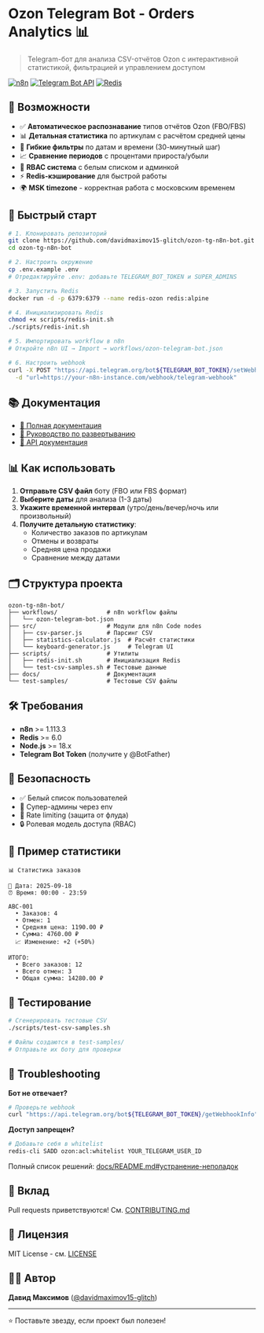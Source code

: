 # Ozon Telegram Bot - Orders Analytics 📊

> Telegram-бот для анализа CSV-отчётов Ozon с интерактивной статистикой, фильтрацией и управлением доступом

[![n8n](https://img.shields.io/badge/n8n-v1.113.3-FF6D5A?logo=n8n)](https://n8n.io)
[![Telegram Bot API](https://img.shields.io/badge/Telegram%20Bot%20API-v9.2-26A5E4?logo=telegram)](https://core.telegram.org/bots/api)
[![Redis](https://img.shields.io/badge/Redis-6.0+-DC382D?logo=redis)](https://redis.io)

## 🎯 Возможности

- ✅ **Автоматическое распознавание** типов отчётов Ozon (FBO/FBS)
- 📊 **Детальная статистика** по артикулам с расчётом средней цены
- 📅 **Гибкие фильтры** по датам и времени (30-минутный шаг)
- 📈 **Сравнение периодов** с процентами прироста/убыли
- 🔐 **RBAC система** с белым списком и админкой
- ⚡ **Redis-кэширование** для быстрой работы
- 🌍 **MSK timezone** - корректная работа с московским временем

## 🚀 Быстрый старт

```bash
# 1. Клонировать репозиторий
git clone https://github.com/davidmaximov15-glitch/ozon-tg-n8n-bot.git
cd ozon-tg-n8n-bot

# 2. Настроить окружение
cp .env.example .env
# Отредактируйте .env: добавьте TELEGRAM_BOT_TOKEN и SUPER_ADMINS

# 3. Запустить Redis
docker run -d -p 6379:6379 --name redis-ozon redis:alpine

# 4. Инициализировать Redis
chmod +x scripts/redis-init.sh
./scripts/redis-init.sh

# 5. Импортировать workflow в n8n
# Откройте n8n UI → Import → workflows/ozon-telegram-bot.json

# 6. Настроить webhook
curl -X POST "https://api.telegram.org/bot${TELEGRAM_BOT_TOKEN}/setWebhook" \
  -d "url=https://your-n8n-instance.com/webhook/telegram-webhook"
```

## 📚 Документация

- [📖 Полная документация](docs/README.md)
- [🚀 Руководство по развертыванию](docs/DEPLOYMENT.md)
- [🔧 API документация](docs/API.md)

## 📊 Как использовать

1. **Отправьте CSV файл** боту (FBO или FBS формат)
2. **Выберите даты** для анализа (1-3 даты)
3. **Укажите временной интервал** (утро/день/вечер/ночь или произвольный)
4. **Получите детальную статистику**:
   - Количество заказов по артикулам
   - Отмены и возвраты
   - Средняя цена продажи
   - Сравнение между датами

## 🗂️ Структура проекта

```
ozon-tg-n8n-bot/
├── workflows/              # n8n workflow файлы
│   └── ozon-telegram-bot.json
├── src/                    # Модули для n8n Code nodes
│   ├── csv-parser.js       # Парсинг CSV
│   ├── statistics-calculator.js  # Расчёт статистики
│   └── keyboard-generator.js     # Telegram UI
├── scripts/                # Утилиты
│   ├── redis-init.sh       # Инициализация Redis
│   └── test-csv-samples.sh # Тестовые данные
├── docs/                   # Документация
└── test-samples/           # Тестовые CSV файлы
```

## 🛠️ Требования

- **n8n** >= 1.113.3
- **Redis** >= 6.0
- **Node.js** >= 18.x
- **Telegram Bot Token** (получите у @BotFather)

## 🔐 Безопасность

- ✅ Белый список пользователей
- 👑 Супер-админы через env
- 🚫 Rate limiting (защита от флуда)
- 🔒 Ролевая модель доступа (RBAC)

## 📝 Пример статистики

```
📊 Статистика заказов

📅 Дата: 2025-09-18
⏰ Время: 00:00 - 23:59

ABC-001
  • Заказов: 4
  • Отмен: 1
  • Средняя цена: 1190.00 ₽
  • Сумма: 4760.00 ₽
  📈 Изменение: +2 (+50%)

ИТОГО:
  • Всего заказов: 12
  • Всего отмен: 3
  • Общая сумма: 14280.00 ₽
```

## 🧪 Тестирование

```bash
# Сгенерировать тестовые CSV
./scripts/test-csv-samples.sh

# Файлы создаются в test-samples/
# Отправьте их боту для проверки
```

## 🐛 Troubleshooting

**Бот не отвечает?**
```bash
# Проверьте webhook
curl "https://api.telegram.org/bot${TELEGRAM_BOT_TOKEN}/getWebhookInfo"
```

**Доступ запрещен?**
```bash
# Добавьте себя в whitelist
redis-cli SADD ozon:acl:whitelist YOUR_TELEGRAM_USER_ID
```

Полный список решений: [docs/README.md#устранение-неполадок](docs/README.md#устранение-неполадок)

## 🤝 Вклад

Pull requests приветствуются! См. [CONTRIBUTING.md](CONTRIBUTING.md)

## 📄 Лицензия

MIT License - см. [LICENSE](LICENSE)

## 👨‍💻 Автор

**Давид Максимов** ([@davidmaximov15-glitch](https://github.com/davidmaximov15-glitch))

---

⭐ Поставьте звезду, если проект был полезен!